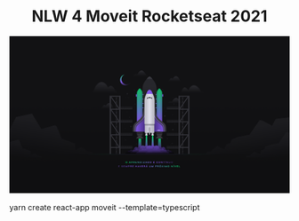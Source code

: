 <h1 align="center">
    NLW 4 Moveit Rocketseat 2021
</h1>
<p align="center">    
<img alt="NLW-4" src="nlw-4.png">
</p>
yarn create react-app moveit --template=typescript
